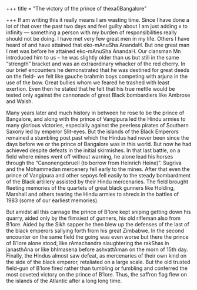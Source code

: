 +++
title = "The victory of the prince of thexa0Bangalore"

+++
If am writing this it really means I am wasting time. Since I have done
a lot of that over the past two days and feel guilty about I am just
adding x to infinity — something a person with my burden of
responsibilities really should not be doing. I have met very few great
men in my life. Others I have heard of and have attained that
eko-mAnuSha AnandaH. But one great man I met was before he attained
eko-mAnuSha AnandaH. Our clansman Mn introduced him to us – he was
slightly older than us but still in the same “strength” bracket and was
an extraordinary whacker of the red cherry. In our brief encounters he
demonstrated that he was destined for great deeds on the field- we felt
like gauche brahmin boys competing with arjuna in the use of the bow.
Great bullies whom we feared he trashed with least exertion. Even then
he stated that he felt that his true mettle would be tested only against
the cannonade of great Black bombardiers like Ambrose and Walsh.

Many years later and much history in between he rose to be the prince of
Bangalore, and along with the prince of Vangipura led the Hindu armies
to many glorious victories, especially against the peerless pirates of
Southern Saxony led by emperor Slit-eyes. But the islands of the Black
Emperors remained a stumbling post past which the Hindus had never been
since the days before we or the prince of Bangalore was in this world.
But now he had achieved despite defeats in the initial skirmishes. In
that last battle, on a field where mines went off without warning, he
alone lead his horses through the “Canonengebruell (to borrow from
Heinrich Heine)”. Sugriva and the Mohammedan mercenery fell early to the
mines. After that even the prince of Vangipura and other sepoys fell
easily to the steady bombardment of the Black artillery assisted by
their Hindu mercenaries. The field brought fleeting memories of the
quartets of great black gunners like Holding, Marshall and others
tearing the Hindu armies to shreds in the battles of 1983 (some of our
earliest memories).

But amidst all this carnage the prince of B’lore kept sniping getting
down his quarry, aided only by the flimsiest of gunners, his old
rifleman also from B’lore. Aided by the Sikh sapper he then blew up the
defenses of the last of the black emperors sallying forth from his great
Zimbabwe. In the second encounter on the same field the going was even
worse but there the prince of B’lore alone stood, like rAmachandra
slaughtering the rakShas in janasthAna or like bhImasena before
ashvattAman on the morn of 15th day. Finally, the Hindus almost saw
defeat, as mercenaries of their own kind on the side of the black
emperor, retaliated on a large scale. But the old trusted field-gun of
B’lore fired rather than tumbling or fumbling and conferred the most
coveted victory on the prince of B’lore. Thus, the saffron flag flew on
the islands of the Atlantic after a long long time.
